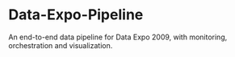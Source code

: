 # Data-Expo-Pipeline
An end-to-end data pipeline for Data Expo 2009, with monitoring, orchestration and visualization.
